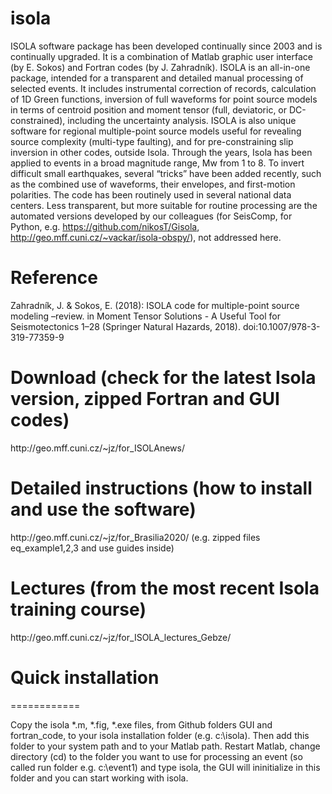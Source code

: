 <h1> isola</h1>

ISOLA software package has been developed continually since 2003 and is continually upgraded. 
It is a combination of Matlab graphic user interface (by E. Sokos) and Fortran codes (by J. Zahradník). 
ISOLA is an all-in-one package, intended for a transparent and detailed manual processing of selected events.
It includes instrumental correction of records, calculation of 1D Green functions, inversion of full waveforms for
point source models in terms of centroid position and moment tensor (full, deviatoric, or DC-constrained), 
including the uncertainty analysis. ISOLA is also unique software for regional multiple-point source models useful for revealing source complexity (multi-type faulting),
and for pre-constraining slip inversion in other codes, outside Isola.
Through the years, Isola has been applied to events in a broad magnitude range, Mw from 1 to 8. 
To invert difficult small earthquakes, several “tricks” have been added recently, such as the combined use of waveforms, their envelopes,
and first-motion polarities. The code has been routinely used in several national data centers.
Less transparent, but more suitable for routine processing are the automated versions developed 
by our colleagues (for SeisComp, for Python, e.g. https://github.com/nikosT/Gisola, http://geo.mff.cuni.cz/~vackar/isola-obspy/), not addressed here.


<h1>Reference</h1>
Zahradník, J. & Sokos, E. (2018): ISOLA code for multiple-point source modeling –review. in Moment Tensor Solutions - A Useful Tool for Seismotectonics 1–28 (Springer Natural Hazards, 2018).
doi:10.1007/978-3-319-77359-9


<h1>Download  (check for the latest Isola version, zipped Fortran and GUI codes)</h1>
http://geo.mff.cuni.cz/~jz/for_ISOLAnews/


<h1>Detailed instructions (how to install and use the software)</h1>
http://geo.mff.cuni.cz/~jz/for_Brasilia2020/
(e.g. zipped files eq_example1,2,3 and use guides inside)


<h1>Lectures (from the most recent Isola training course)</h1>
http://geo.mff.cuni.cz/~jz/for_ISOLA_lectures_Gebze/


<h1>Quick installation</h1>
============

Copy the isola *.m, *.fig, *.exe files, from Github folders GUI and fortran_code, to your isola installation folder (e.g. c:\isola). Then add this folder to your system path and to your Matlab path. Restart Matlab, change directory (cd) to the folder you want to use for processing an event (so called run folder e.g. c:\event1) and type isola, the GUI will ininitialize in this folder and you can start working with isola.



